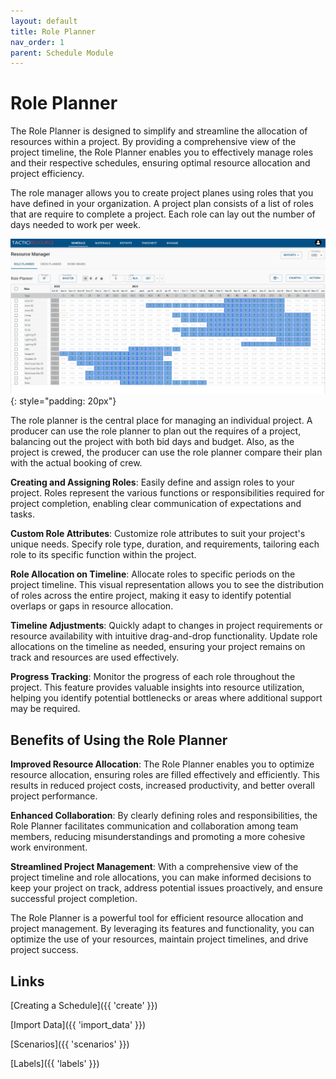 ```yaml
---
layout: default
title: Role Planner
nav_order: 1
parent: Schedule Module
---
```



# Role Planner

The Role Planner is designed to simplify and streamline the allocation of resources within a project. By providing a comprehensive view of the project timeline, the Role Planner enables you to effectively manage roles and their respective schedules, ensuring optimal resource allocation and project efficiency.

The role manager allows you to create project planes using roles that you have defined in your organization.   A project plan consists of a list of roles that are require to complete a project.  Each role can lay out the number of days needed to work per week.


![Role Planner](images/role_planner.png){: style="padding: 20px"}


The role planner is the central place for managing an individual project.  A producer can use the role planner to plan out the requires of a project, balancing out the project with both bid days and budget.  Also, as the project is crewed, the producer can use the role planner compare their plan with the actual booking of crew.


**Creating and Assigning Roles**: Easily define and assign roles to your project. Roles represent the various functions or responsibilities required for project completion, enabling clear communication of expectations and tasks.

**Custom Role Attributes**: Customize role attributes to suit your project's unique needs. Specify role type, duration, and requirements, tailoring each role to its specific function within the project.

**Role Allocation on Timeline**: Allocate roles to specific periods on the project timeline. This visual representation allows you to see the distribution of roles across the entire project, making it easy to identify potential overlaps or gaps in resource allocation.

**Timeline Adjustments**: Quickly adapt to changes in project requirements or resource availability with intuitive drag-and-drop functionality. Update role allocations on the timeline as needed, ensuring your project remains on track and resources are used effectively.

**Progress Tracking**: Monitor the progress of each role throughout the project. This feature provides valuable insights into resource utilization, helping you identify potential bottlenecks or areas where additional support may be required.

## Benefits of Using the Role Planner

**Improved Resource Allocation**: The Role Planner enables you to optimize resource allocation, ensuring roles are filled effectively and efficiently. This results in reduced project costs, increased productivity, and better overall project performance.

**Enhanced Collaboration**: By clearly defining roles and responsibilities, the Role Planner facilitates communication and collaboration among team members, reducing misunderstandings and promoting a more cohesive work environment.

**Streamlined Project Management**: With a comprehensive view of the project timeline and role allocations, you can make informed decisions to keep your project on track, address potential issues proactively, and ensure successful project completion.

The Role Planner is a powerful tool for efficient resource allocation and project management. By leveraging its features and functionality, you can optimize the use of your resources, maintain project timelines, and drive project success.





## Links

[Creating a Schedule]({{ 'create' }})

[Import Data]({{ 'import_data' }})

[Scenarios]({{ 'scenarios' }})

[Labels]({{ 'labels' }})

